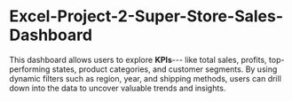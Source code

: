 # Excel-Project-2-Super-Store-Sales-Dashboard
This dashboard allows users to explore  **KPIs**--- like total sales, profits, top-performing states, product categories, and customer segments. By using dynamic filters such as region, year, and shipping methods, users can drill down into the data to uncover valuable trends and insights.
